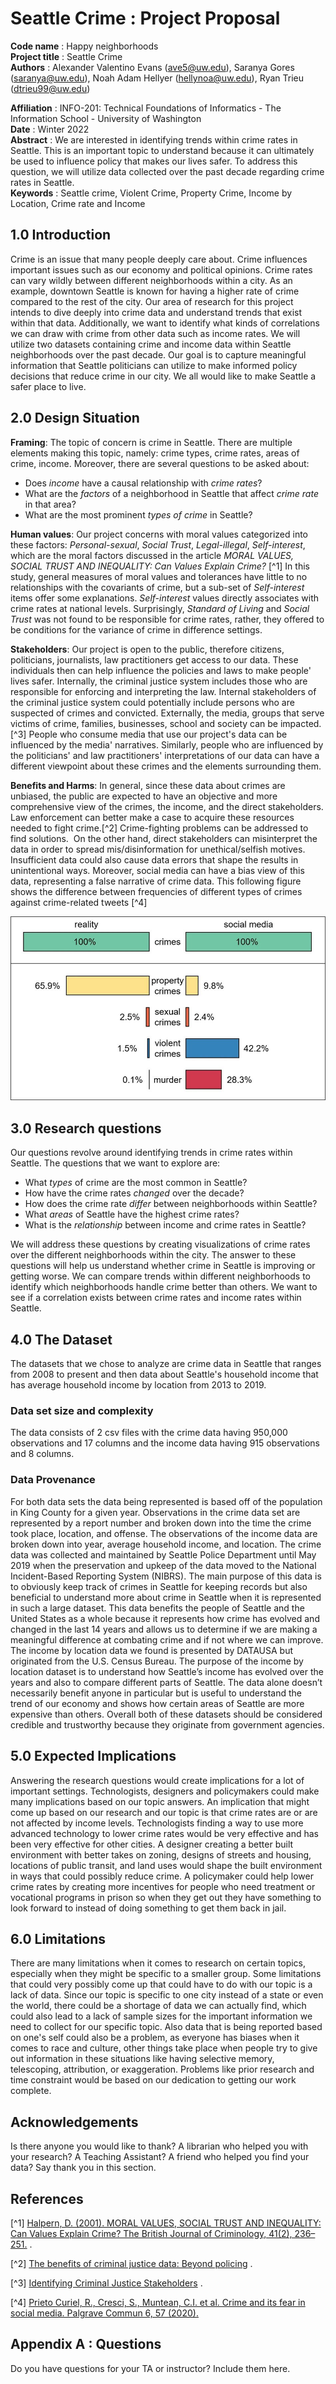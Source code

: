 # Seattle Crime : Project Proposal

**Code name** : Happy neighborhoods    
**Project title** : Seattle Crime  
**Authors** : Alexander Valentino Evans (ave5@uw.edu), Saranya Gores (saranya@uw.edu), Noah Adam Hellyer (hellynoa@uw.edu), Ryan Trieu (dtrieu99@uw.edu)

**Affiliation** : INFO-201: Technical Foundations of Informatics - The Information School - University of Washington    
**Date** : Winter 2022  
**Abstract** :  We are interested in identifying trends within crime rates in Seattle. This is an important topic to understand because it can ultimately be used to influence policy that makes our lives safer. To address this question, we will utilize data collected over the past decade regarding crime rates in Seattle.  
**Keywords** :  Seattle crime, Violent Crime, Property Crime, Income by Location, Crime rate and Income

## 1.0 Introduction
Crime is an issue that many people deeply care about. Crime influences important issues such as our economy and political opinions. Crime rates can vary wildly between different neighborhoods within a city. As an example, downtown Seattle is known for having a higher rate of crime compared to the rest of the city. Our area of research for this project intends to dive deeply into crime data and understand trends that exist within that data. Additionally, we want to identify what kinds of correlations we can draw with crime from other data such as income rates. We will utilize two datasets containing crime and income data within Seattle neighborhoods over the past decade. Our goal is to capture meaningful information that Seattle politicians can utilize to make informed policy decisions that reduce crime in our city. We all would like to make Seattle a safer place to live.

## 2.0 Design Situation

**Framing**: The topic of concern is crime in Seattle. There are multiple elements making this topic, namely: crime types, crime rates, areas of crime, income. Moreover, there are several questions to be asked about:
- Does *income* have a causal relationship with *crime rates*?
- What are the *factors* of a neighborhood in Seattle that affect *crime rate* in that area?
- What are the most prominent *types of crime* in Seattle?

**Human values**: Our project concerns with moral values categorized into these factors: *Personal-sexual*, *Social Trust*, *Legal-illegal*, *Self-interest*, which are the moral factors discussed in the article _MORAL VALUES, SOCIAL TRUST AND INEQUALITY: Can Values Explain Crime?_ [^1] In this study, general measures of moral values and tolerances have little to no relationships with the covariants of crime, but a sub-set of *Self-interest* items offer some explanations. *Self-interest* values directly associates with crime rates at national levels. Surprisingly, *Standard of Living* and *Social Trust* was not found to be responsible for crime rates, rather, they offered to be conditions for the variance of crime in difference settings.

**Stakeholders**: Our project is open to the public, therefore citizens, politicians, journalists, law practitioners get access to our data. These individuals then can help influence the policies and laws to make people' lives safer. Internally, the criminal justice system includes those who are responsible for enforcing and interpreting the law. Internal stakeholders of the criminal justice system could potentially include persons who are suspected of crimes and convicted. Externally, the media, groups that serve victims of crime, families, businesses, school and society can be impacted.[^3] People who consume media that use our project's
data can be influenced by the media' narratives. Similarly, people who are influenced by the politicians' and law practitioners' interpretations of our data can have a different viewpoint about these crimes and the elements surrounding them.

**Benefits and Harms**: In general, since these data about crimes are unbiased,
the public are expected to have an objective and more comprehensive view of the crimes, the income, and the direct stakeholders. Law enforcement can better make a case to acquire these resources needed to fight crime.[^2] Crime-fighting problems can be addressed to find solutions.  On the other hand, direct stakeholders can misinterpret the data in order to spread mis/disinformation for unethical/selfish motives. Insufficient data could also cause data errors that shape the results in unintentional ways. Moreover, social media can have a bias view of this data, representing a false narrative of crime data. This following figure shows the difference between frequencies of different types of crimes against crime-related tweets [^4]

![`ALT` Observed frequency of different types of crime against crime-related tweets.](/images/crime-tweet.jpg)


## 3.0 Research questions
Our questions revolve around identifying trends in crime rates within Seattle. The questions that we want to explore are:
 - What _types_ of crime are the most common in Seattle?
 - How have the crime rates _changed_ over the decade?
 - How does the crime rate _differ_ between neighborhoods within Seattle?
 - What _areas_ of Seattle have the highest crime rates?
 - What is the _relationship_ between income and crime rates in Seattle?  

We will address these questions by creating visualizations of crime rates over the different neighborhoods within the city. The answer to these questions will help us understand whether crime in Seattle is improving or getting worse. We can compare trends within different neighborhoods to identify which neighborhoods handle crime better than others. We want to see if a correlation exists between crime rates and income rates within Seattle.

## 4.0 The Dataset
The datasets that we chose to analyze are crime data in Seattle that ranges from 2008 to present and then data about Seattle's household income that has average household income by location from 2013 to 2019.
### Data set size and complexity
The data consists of 2 csv files with the crime data having 950,000 observations and 17 columns and the income data having 915 observations and 8 columns.
### Data Provenance
For both data sets the data being represented is based off of the population in King County for a given year. Observations in the crime data set are represented by a report number and broken down into the time the crime took place, location, and offense. The observations of the income data are broken down into year, average household income, and location. The crime data was collected and maintained by Seattle Police Department until May 2019 when the preservation and upkeep of the data moved to the National Incident-Based Reporting System (NIBRS). The main purpose of this data is to obviously keep track of crimes in Seattle for keeping records but also beneficial to understand more about crime in Seattle when it is represented in such a large dataset. This data benefits the people of Seattle and the United States as a whole because it represents how crime has evolved and changed in the last 14 years and allows us to determine if we are making a meaningful difference at combating crime and if not where we can improve. The income by location data we found is presented by DATAUSA but originated from the U.S. Census Bureau. The purpose of the income by location dataset is to understand how Seattle’s income has evolved over the years and also to compare different parts of Seattle. The data alone doesn’t necessarily benefit anyone in particular but is useful to understand the trend of our economy and shows how certain areas of Seattle are more expensive than others. Overall both of these datasets should be considered credible and trustworthy because they originate from government agencies.

## 5.0 Expected Implications
Answering the research questions would create implications for a lot of important settings. Technologists, designers and policymakers could make many implications based on our topic answers. An implication that might come up based on our research and our topic is that crime rates are or are not affected by income levels. Technologists finding a way to use more advanced technology to lower crime rates would be very effective and has been very effective for other cities. A designer creating a better built environment with better takes on zoning, designs of streets and housing, locations of public transit, and land uses would shape the built environment in ways that could possibly reduce crime. A policymaker could help lower crime rates by creating more incentives for people who need treatment or vocational programs in prison so when they get out they have something to look forward to instead of doing something to get them back in jail.  


## 6.0 Limitations
There are many limitations when it comes to research on certain topics, especially when they might be specific to a smaller group. Some limitations that could very possibly come up that could have to do with our topic is a lack of data. Since our topic is specific to one city instead of a state or even the world, there could be a shortage of data we can actually find, which could also lead to a lack of sample sizes for the important information we need to collect for our specific topic. Also data that is being reported based on one's self could also be a problem, as everyone has biases when it comes to race and culture, other things take place when people try to give out information in these situations like having selective memory, telescoping, attribution, or exaggeration. Problems like prior research and time constraint would be based on our dedication to getting our work complete.

## Acknowledgements
Is there anyone you would like to thank? A librarian who helped you with your research? A Teaching Assistant? A friend who helped you find your data? Say thank you in this section.

## References

[^1] [Halpern, D. (2001). MORAL VALUES, SOCIAL TRUST AND INEQUALITY: Can Values Explain Crime? The British Journal of Criminology, 41(2), 236–251.]( http://www.jstor.org/stable/23638820) .

[^2] [The benefits of criminal justice data: Beyond policing](https://sunlightfoundation.com/2015/05/01/the-benefits-of-criminal-justice-data-beyond-policing/) .

[^3] [Identifying Criminal Justice Stakeholders](https://study.com/academy/lesson/identifying-criminal-justice-stakeholders.html#:~:text=Internal%20stakeholders%20include%20police%20officers,court%20personnel%2C%20and%20other%20individuals.) .

[^4] [Prieto Curiel, R., Cresci, S., Muntean, C.I. et al. Crime and its fear in social media. Palgrave Commun 6, 57 (2020). ](https://doi.org/10.1057/s41599-020-0430-7)

## Appendix A : Questions
Do you have questions for your TA or instructor?  Include them here.
